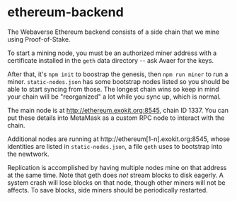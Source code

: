 # ethereum-backend

The Webaverse Ethereum backend consists of a side chain that we mine using Proof-of-Stake.

To start a mining node, you must be an authorized miner address with a certificate installed in the `geth` data directory -- ask Avaer for the keys.

After that, it's `npm init` to boostrap the genesis, then `npm run miner` to run a miner. `static-nodes.json` has some bootstrap nodes listed so you should be able to start syncing from those. The longest chain wins so keep in mind your chain will be "reorganized" a lot while you sync up, which is normal.

The main node is at http://ethereum.exokit.org:8545, chain ID 1337. You can put these details into MetaMask as a custom RPC node to interact with the chain.

Additional nodes are running at http://ethereum[1-n].exokit.org:8545, whose identities are listed in `static-nodes.json`, a file `geth` uses to bootstrap into the newtwork.

Replication is accomplished by having multiple nodes mine on that address at the same time. Note that geth does _not_ stream blocks to disk eagerly. A system crash will lose blocks on that node, though other miners will not be affects. To save blocks, side miners should be periodically restarted.
